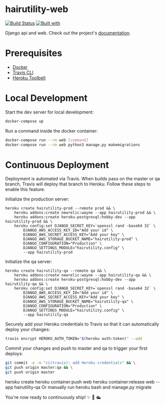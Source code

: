 # hairutility-web

[![Build Status](https://travis-ci.org/jtruo/hairutility-web.svg?branch=master)](https://travis-ci.org/jtruo/hairutility-web)
[![Built with](https://img.shields.io/badge/Built_with-Cookiecutter_Django_Rest-F7B633.svg)](https://github.com/agconti/cookiecutter-django-rest)

Django api and web. Check out the project's [documentation](http://jtruo.github.io/hairutility-web/).

# Prerequisites

- [Docker](https://docs.docker.com/docker-for-mac/install/)  
- [Travis CLI](http://blog.travis-ci.com/2013-01-14-new-client/)
- [Heroku Toolbelt](https://toolbelt.heroku.com/)

# Local Development

Start the dev server for local development:
```bash
docker-compose up
```

Run a command inside the docker container:

```bash
docker-compose run --rm web [command]
docker-compose run --rm web python3 manage.py makemigrations
```

# Continuous Deployment

Deployment is automated via Travis. When builds pass on the master or qa branch, Travis will deploy that branch to Heroku. Follow these steps to enable this feature.

Initialize the production server:

```
heroku create hairutility-prod --remote prod && \
    heroku addons:create newrelic:wayne --app hairutility-prod && \
    heroku addons:create heroku-postgresql:hobby-dev --app hairutility-prod && \
    heroku config:set DJANGO_SECRET_KEY=`openssl rand -base64 32` \
        DJANGO_AWS_ACCESS_KEY_ID="Add your id" \
        DJANGO_AWS_SECRET_ACCESS_KEY="Add your key" \
        DJANGO_AWS_STORAGE_BUCKET_NAME="hairutility-prod" \
        DJANGO_CONFIGURATION="Production" \
        DJANGO_SETTINGS_MODULE="hairutility.config" \
        --app hairutility-prod
```

Initialize the qa server:

```
heroku create hairutility-qa --remote qa && \
    heroku addons:create newrelic:wayne --app hairutility-qa && \
    heroku addons:create heroku-postgresql:hobby-dev --app hairutility-qa && \
    heroku config:set DJANGO_SECRET_KEY=`openssl rand -base64 32` \
        DJANGO_AWS_ACCESS_KEY_ID="Add your id" \
        DJANGO_AWS_SECRET_ACCESS_KEY="Add your key" \
        DJANGO_AWS_STORAGE_BUCKET_NAME="hairutility-qa" \
        DJANGO_CONFIGURATION="Production" \
        DJANGO_SETTINGS_MODULE="hairutility.config" \
        --app hairutility-qa
```

Securely add your Heroku credentials to Travis so that it can automatically deploy your changes:

```bash
travis encrypt HEROKU_AUTH_TOKEN="$(heroku auth:token)" --add
```

Commit your changes and push to master and qa to trigger your first deploys:

```bash
git commit -a -m "ci(travis): add Heroku credentials" && \
git push origin master:qa && \
git push origin master
```
heroku create
heroku container:push web
heroku container:release web --app hairutility-qa
Or manually run heroku bash and manage.py migrate


You're now ready to continuously ship! ✨ 💅 🛳
